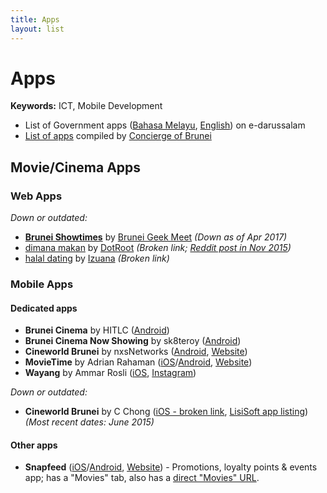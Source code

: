 ```yaml
---
title: Apps
layout: list
---
```


# Apps

**Keywords:** ICT, Mobile Development

* List of Government apps ([Bahasa Melayu](https://brunei.gov.bn/bm/SitePages/MobileAppsLink.aspx), [English](https://brunei.gov.bn/en/SitePages/MobileAppsLink.aspx)) on e-darussalam
* [List of apps](http://safwanah.wixsite.com/conciergeofbrunei/single-post/2015/03/13/apps) compiled by [Concierge of Brunei](http://safwanah.wixsite.com/conciergeofbrunei/)

## <a name="movies"></a> Movie/Cinema Apps

### Web Apps

_Down or outdated:_

* **[Brunei Showtimes](https://bruneigeekmeet.com/brunei/showtimes/)** by [Brunei Geek Meet](https://bruneigeekmeet.com/brunei/showtimes/) _(Down as of Apr 2017)_
* <a href="http://dimana-makan.dotroot.com.bn">dimana makan</a> by [DotRoot](http://dotroot.com.bn/) _(Broken link; [Reddit post in Nov 2015](https://www.reddit.com/r/Brunei/comments/3rp2ls/dimana_makan_semi_solution_to_our_lunch_problems/))_
* <a href="http://halaldating.izuanoob.co">halal dating</a> by [Izuana](https://twitter.com/izuana) _(Broken link)_

### Mobile Apps

#### Dedicated apps

* **Brunei Cinema** by HITLC ([Android](https://play.google.com/store/apps/details?id=com.andromo.dev67372.app123534))
* **Brunei Cinema Now Showing** by sk8teroy ([Android](https://play.google.com/store/apps/details?id=com.sk8teroy.bruneicinemanow))
* **Cineworld Brunei** by nxsNetworks ([Android](https://play.google.com/store/apps/details?id=com.nxsnetworks.cineworldbruniev2&hl=en), [Website](http://www.cineworldbrunei.com/))
* **MovieTime** by Adrian Rahaman ([iOS](https://itunes.apple.com/bn/app/movietime-brunei-cinema-times/id805565158?mt=8)/[Android](https://play.google.com/store/apps/details?id=com.adrian.movietime.MovieTime), [Website](http://movietime.strikingly.com/))
* **Wayang** by Ammar Rosli ([iOS](https://itunes.apple.com/us/app/wayang/id1217113186?mt=8), [Instagram](https://www.instagram.com/wayangbn/))

_Down or outdated:_

* **Cineworld Brunei** by C Chong ([iOS - broken link](https://itunes.apple.com/us/app/cineworld-brunei/id735945336), [LisiSoft app listing](https://ios.lisisoft.com/a/cineworld-brunei.html)) _(Most recent dates: June 2015)_

#### Other apps

* **Snapfeed**  ([iOS](https://itunes.apple.com/us/app/snapfeed/id886701167?ls=1&mt=8)/[Android](https://play.google.com/store/apps/details?id=com.snapfeed.app&hl=en), [Website](https://www.snapfeed.com/)) - Promotions, loyalty points & events app; has a "Movies" tab, also has a [direct "Movies" URL](https://www.snapfeed.com/movies).
